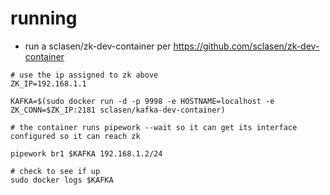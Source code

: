 # running

* run a sclasen/zk-dev-container per https://github.com/sclasen/zk-dev-container

```
# use the ip assigned to zk above
ZK_IP=192.168.1.1

KAFKA=$(sudo docker run -d -p 9998 -e HOSTNAME=localhost -e ZK_CONN=$ZK_IP:2181 sclasen/kafka-dev-container)

# the container runs pipework --wait so it can get its interface configured so it can reach zk

pipework br1 $KAFKA 192.168.1.2/24

# check to see if up
sudo docker logs $KAFKA


```
